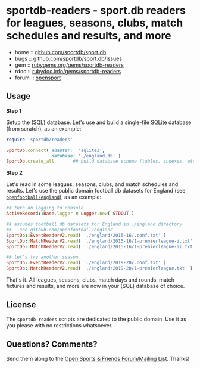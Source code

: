 # sportdb-readers - sport.db readers for leagues, seasons, clubs, match schedules and results, and more


* home  :: [github.com/sportdb/sport.db](https://github.com/sportdb/sport.db)
* bugs  :: [github.com/sportdb/sport.db/issues](https://github.com/sportdb/sport.db/issues)
* gem   :: [rubygems.org/gems/sportdb-readers](https://rubygems.org/gems/sportdb-readers)
* rdoc  :: [rubydoc.info/gems/sportdb-readers](http://rubydoc.info/gems/sportdb-readers)
* forum :: [opensport](http://groups.google.com/group/opensport)



## Usage


**Step 1**

Setup the (SQL) database. Let's use and build a single-file SQLite database (from scratch),
as an example:

``` ruby
require 'sportdb/readers'

SportDb.connect( adapter:  'sqlite3',
                 database: './england.db' )
SportDb.create_all       ## build database schema (tables, indexes, etc.)
```

**Step 2**

Let's read in some leagues, seasons, clubs, and match schedules and results.
Let's use the public domain football.db datasets for England (see [`openfootball/england`](https://github.com/openfootball/england)), as an example:


``` ruby
## turn on logging to console
ActiveRecord::Base.logger = Logger.new( STDOUT )

## assumes football.db datasets for England in ./england directory
##   see github.com/openfootball/england
SportDb::EventReaderV2.read( './england/2015-16/.conf.txt' )
SportDb::MatchReaderV2.read( './england/2015-16/1-premierleague-i.txt' )
SportDb::MatchReaderV2.read( './england/2015-16/1-premierleague-ii.txt' )

## let's try another season
SportDb::EventReaderV2.read( './england/2019-20/.conf.txt' )
SportDb::MatchReaderV2.read( './england/2019-20/1-premierleague.txt' )
```

That's it. All leagues, seasons, clubs, match days and rounds, match fixtures and results,
and more are now in your (SQL) database of choice.


## License

The `sportdb-readers` scripts are dedicated to the public domain.
Use it as you please with no restrictions whatsoever.


## Questions? Comments?

Send them along to the
[Open Sports & Friends Forum/Mailing List](http://groups.google.com/group/opensport).
Thanks!
